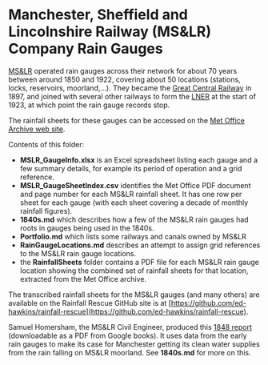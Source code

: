 # Manchester, Sheffield and Lincolnshire Railway (MS&LR) Company Rain Gauges

[MS&LR](https://en.wikipedia.org/wiki/Manchester,_Sheffield_and_Lincolnshire_Railway) operated rain gauges across their network for about 70 years between around 1850 and 1922, covering about 50 locations (stations, locks, reservoirs, moorland,...). They became the [Great Central Railway](https://en.wikipedia.org/wiki/Great_Central_Railway) in 1897, and joined with several other railways to form the [LNER](https://en.wikipedia.org/wiki/London_and_North_Eastern_Railway) at the start of 1923, at which point the rain gauge records stop.

The rainfall sheets for these gauges can be accessed on the [Met Office Archive web site](https://digital.nmla.metoffice.gov.uk/). 

Contents of this folder:

* **MSLR_GaugeInfo.xlsx** is an Excel spreadsheet listing each gauge and a few summary details, for example its period of operation and a grid reference.
* **MSLR_GaugeSheetIndex.csv** identifies the Met Office PDF document and page number for each MS&LR rainfall sheet. It has one row per sheet for each gauge (with each sheet covering a decade of monthly rainfall figures).
* **1840s.md** which describes how a few of the MS&LR rain gauges had roots in gauges being used in the 1840s.
* **Portfolio.md** which lists some railways and canals owned by MS&LR
* **RainGaugeLocations.md** describes an attempt to assign grid references to the MS&LR rain gauge locations.
* the **RainfallSheets** folder contains a PDF file for each MS&LR rain gauge location showing the combined set of rainfall sheets for that location, extracted from the Met Office archive.

The transcribed rainfall sheets for the MS&LR gauges (and many others) are available on the Rainfall Rescue GitHub site is at [https://github.com/ed-hawkins/rainfall-rescue](https://github.com/ed-hawkins/rainfall-rescue).

Samuel Homersham, the MS&LR Civil Engineer, produced this [1848 report](https://books.google.co.uk/books?id=2RUHAAAAQAAJ) (downloadable as a PDF from Google books). It uses data from the early rain gauges to make its case for Manchester getting its clean water supplies from the rain falling on MS&LR moorland. See **1840s.md** for more on this.